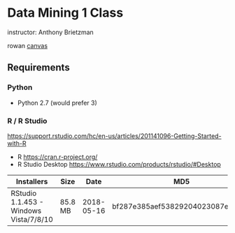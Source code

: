 # Data Mining 1 Class

instructor: Anthony Brietzman

rowan [canvas](https://rowan.instructure.com/courses/2378542)

## Requirements

### Python

- Python 2.7 (would prefer 3)

### R / R Studio

https://support.rstudio.com/hc/en-us/articles/201141096-Getting-Started-with-R

- R https://cran.r-project.org/
- R Studio Desktop https://www.rstudio.com/products/rstudio/#Desktop

| Installers | Size | Date | MD5 |
|---|---|---|---|
| RStudio 1.1.453 - Windows Vista/7/8/10 | 85.8 MB | 2018-05-16 | bf287e385aef53829204023087e98735 |
